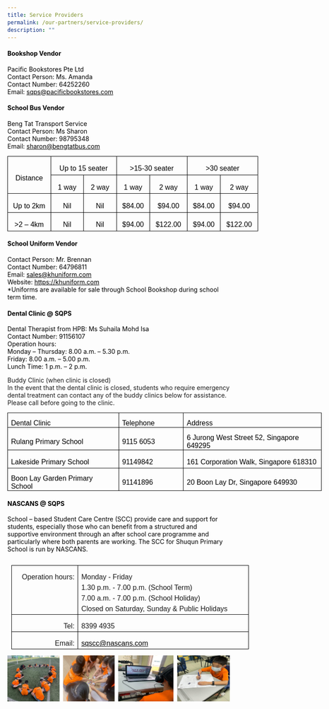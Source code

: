 ```yaml
---
title: Service Providers
permalink: /our-partners/service-providers/
description: ""
---
```

<h4><span style="color: #000000;"><strong>Bookshop Vendor</strong></span></h4>
<p><span style="color: #000000;">Pacific Bookstores Pte Ltd</span><br><span style="color: #000000;">Contact Person: Ms. Amanda </span><br><span style="color: #000000;">Contact Number: 64252260</span><br><span style="color: #000000;">Email: <a style="color: #000000;" href="mailto:sqps@pacificbookstores.com" target="_blank">sqps@pacificbookstores.com</a></span></p>
<h4><span style="color: #000000;"><strong>School Bus Vendor</strong></span></h4>
<p><span style="color: #000000;">Beng Tat Transport Service</span><br><span style="color: #000000;">Contact Person: Ms Sharon</span><br><span style="color: #000000;">Contact Number: 98795348</span><br><span style="color: #000000;">Email: <a style="color: #000000;" href="mailto:sharon@bengtatbus.com" target="_blank">sharon@bengtatbus.com</a></span></p>
<table class="MsoNormalTable" style="width: 426.1pt; border-collapse: collapse; mso-yfti-tbllook: 1184; mso-padding-alt: 0cm 5.4pt 0cm 5.4pt;" border="0" width="568" cellspacing="0" cellpadding="0">
<tbody>
<tr style="mso-yfti-irow: 0; mso-yfti-firstrow: yes; height: 30.95pt;">
<td style="width: 71.1pt; border: solid windowtext 1.0pt; border-bottom: solid black 1.0pt; padding: 0cm 5.4pt 0cm 5.4pt; height: 30.95pt;" rowspan="2" nowrap="nowrap" width="95">
<p class="MsoNormal" style="margin-bottom: 0cm; text-align: center; line-height: normal;" align="center"><span style="font-size: 12.0pt; font-family: 'Arial',sans-serif; mso-fareast-font-family: 'Times New Roman'; color: black; mso-fareast-language: EN-SG; mso-bidi-language: TA;">Distance</span></p>
</td>
<td style="width: 113.8pt; border-top: solid windowtext 1.0pt; border-left: none; border-bottom: solid windowtext 1.0pt; border-right: solid black 1.0pt; padding: 0cm 5.4pt 0cm 5.4pt; height: 30.95pt;" colspan="2" nowrap="nowrap" width="152">
<p class="MsoNormal" style="margin-bottom: 0cm; text-align: center; line-height: normal;" align="center"><span style="font-size: 12.0pt; font-family: 'Arial',sans-serif; mso-fareast-font-family: 'Times New Roman'; color: black; mso-fareast-language: EN-SG; mso-bidi-language: TA;">Up to 15 seater</span></p>
</td>
<td style="width: 120.6pt; border-top: solid windowtext 1.0pt; border-left: none; border-bottom: solid windowtext 1.0pt; border-right: solid black 1.0pt; padding: 0cm 5.4pt 0cm 5.4pt; height: 30.95pt;" colspan="2" nowrap="nowrap" width="161">
<p class="MsoNormal" style="margin-bottom: 0cm; text-align: center; line-height: normal;" align="center"><span style="font-size: 12.0pt; font-family: 'Arial',sans-serif; mso-fareast-font-family: 'Times New Roman'; color: black; mso-fareast-language: EN-SG; mso-bidi-language: TA;">&gt;15-30 seater</span></p>
</td>
<td style="width: 120.6pt; border-top: solid windowtext 1.0pt; border-left: none; border-bottom: solid windowtext 1.0pt; border-right: solid black 1.0pt; padding: 0cm 5.4pt 0cm 5.4pt; height: 30.95pt;" colspan="2" nowrap="nowrap" width="161">
<p class="MsoNormal" style="margin-bottom: 0cm; text-align: center; line-height: normal;" align="center"><span style="font-size: 12.0pt; font-family: 'Arial',sans-serif; mso-fareast-font-family: 'Times New Roman'; color: black; mso-fareast-language: EN-SG; mso-bidi-language: TA;">&gt;30 seater</span></p>
</td>
</tr>
<tr style="mso-yfti-irow: 1; height: 30.95pt;">
<td style="width: 56.9pt; border-top: none; border-left: none; border-bottom: solid windowtext 1.0pt; border-right: solid windowtext 1.0pt; padding: 0cm 5.4pt 0cm 5.4pt; height: 30.95pt;" nowrap="nowrap" width="76">
<p class="MsoNormal" style="margin-bottom: 0cm; text-align: center; line-height: normal;" align="center"><span style="font-size: 12.0pt; font-family: 'Arial',sans-serif; mso-fareast-font-family: 'Times New Roman'; color: black; mso-fareast-language: EN-SG; mso-bidi-language: TA;">1 way</span></p>
</td>
<td style="width: 56.9pt; border-top: none; border-left: none; border-bottom: solid windowtext 1.0pt; border-right: solid windowtext 1.0pt; padding: 0cm 5.4pt 0cm 5.4pt; height: 30.95pt;" nowrap="nowrap" width="76">
<p class="MsoNormal" style="margin-bottom: 0cm; text-align: center; line-height: normal;" align="center"><span style="font-size: 12.0pt; font-family: 'Arial',sans-serif; mso-fareast-font-family: 'Times New Roman'; color: black; mso-fareast-language: EN-SG; mso-bidi-language: TA;">2 way</span></p>
</td>
<td style="width: 56.3pt; border-top: none; border-left: none; border-bottom: solid windowtext 1.0pt; border-right: solid windowtext 1.0pt; padding: 0cm 5.4pt 0cm 5.4pt; height: 30.95pt;" nowrap="nowrap" width="75">
<p class="MsoNormal" style="margin-bottom: 0cm; text-align: center; line-height: normal;" align="center"><span style="font-size: 12.0pt; font-family: 'Arial',sans-serif; mso-fareast-font-family: 'Times New Roman'; color: black; mso-fareast-language: EN-SG; mso-bidi-language: TA;">1 way</span></p>
</td>
<td style="width: 64.25pt; border-top: none; border-left: none; border-bottom: solid windowtext 1.0pt; border-right: solid windowtext 1.0pt; padding: 0cm 5.4pt 0cm 5.4pt; height: 30.95pt;" nowrap="nowrap" width="86">
<p class="MsoNormal" style="margin-bottom: 0cm; text-align: center; line-height: normal;" align="center"><span style="font-size: 12.0pt; font-family: 'Arial',sans-serif; mso-fareast-font-family: 'Times New Roman'; color: black; mso-fareast-language: EN-SG; mso-bidi-language: TA;">2 way</span></p>
</td>
<td style="width: 56.3pt; border-top: none; border-left: none; border-bottom: solid windowtext 1.0pt; border-right: solid windowtext 1.0pt; padding: 0cm 5.4pt 0cm 5.4pt; height: 30.95pt;" nowrap="nowrap" width="75">
<p class="MsoNormal" style="margin-bottom: 0cm; text-align: center; line-height: normal;" align="center"><span style="font-size: 12.0pt; font-family: 'Arial',sans-serif; mso-fareast-font-family: 'Times New Roman'; color: black; mso-fareast-language: EN-SG; mso-bidi-language: TA;">1 way</span></p>
</td>
<td style="width: 64.25pt; border-top: none; border-left: none; border-bottom: solid windowtext 1.0pt; border-right: solid windowtext 1.0pt; padding: 0cm 5.4pt 0cm 5.4pt; height: 30.95pt;" nowrap="nowrap" width="86">
<p class="MsoNormal" style="margin-bottom: 0cm; text-align: center; line-height: normal;" align="center"><span style="font-size: 12.0pt; font-family: 'Arial',sans-serif; mso-fareast-font-family: 'Times New Roman'; color: black; mso-fareast-language: EN-SG; mso-bidi-language: TA;">2 way</span></p>
</td>
</tr>
<tr style="mso-yfti-irow: 2; height: 30.95pt;">
<td style="width: 71.1pt; border: solid windowtext 1.0pt; border-top: none; padding: 0cm 5.4pt 0cm 5.4pt; height: 30.95pt;" nowrap="nowrap" width="95">
<p class="MsoNormal" style="margin-bottom: 0cm; text-align: center; line-height: normal;" align="center"><span style="font-size: 12.0pt; font-family: 'Arial',sans-serif; mso-fareast-font-family: 'Times New Roman'; color: black; mso-fareast-language: EN-SG; mso-bidi-language: TA;">Up to 2km</span></p>
</td>
<td style="width: 56.9pt; border-top: none; border-left: none; border-bottom: solid windowtext 1.0pt; border-right: solid windowtext 1.0pt; padding: 0cm 5.4pt 0cm 5.4pt; height: 30.95pt;" nowrap="nowrap" width="76">
<p class="MsoNormal" style="margin-bottom: 0cm; text-align: center; line-height: normal;" align="center"><span style="font-size: 12.0pt; font-family: 'Arial',sans-serif; mso-fareast-font-family: 'Times New Roman'; color: black; mso-fareast-language: EN-SG; mso-bidi-language: TA;">Nil</span></p>
</td>
<td style="width: 56.9pt; border-top: none; border-left: none; border-bottom: solid windowtext 1.0pt; border-right: solid windowtext 1.0pt; padding: 0cm 5.4pt 0cm 5.4pt; height: 30.95pt;" nowrap="nowrap" width="76">
<p class="MsoNormal" style="margin-bottom: 0cm; text-align: center; line-height: normal;" align="center"><span style="font-size: 12.0pt; font-family: 'Arial',sans-serif; mso-fareast-font-family: 'Times New Roman'; color: black; mso-fareast-language: EN-SG; mso-bidi-language: TA;">Nil</span></p>
</td>
<td style="width: 56.3pt; border-top: none; border-left: none; border-bottom: solid windowtext 1.0pt; border-right: solid windowtext 1.0pt; padding: 0cm 5.4pt 0cm 5.4pt; height: 30.95pt;" nowrap="nowrap" width="75">
<p class="MsoNormal" style="margin-bottom: 0cm; text-align: center; line-height: normal;" align="center"><span style="font-size: 12.0pt; font-family: 'Arial',sans-serif; mso-fareast-font-family: 'Times New Roman'; color: black; mso-fareast-language: EN-SG; mso-bidi-language: TA;">$84.00</span></p>
</td>
<td style="width: 64.25pt; border-top: none; border-left: none; border-bottom: solid windowtext 1.0pt; border-right: solid windowtext 1.0pt; padding: 0cm 5.4pt 0cm 5.4pt; height: 30.95pt;" nowrap="nowrap" width="86">
<p class="MsoNormal" style="margin-bottom: 0cm; text-align: center; line-height: normal;" align="center"><span style="font-size: 12.0pt; font-family: 'Arial',sans-serif; mso-fareast-font-family: 'Times New Roman'; color: black; mso-fareast-language: EN-SG; mso-bidi-language: TA;">$94.00</span></p>
</td>
<td style="width: 56.3pt; border-top: none; border-left: none; border-bottom: solid windowtext 1.0pt; border-right: solid windowtext 1.0pt; padding: 0cm 5.4pt 0cm 5.4pt; height: 30.95pt;" nowrap="nowrap" width="75">
<p class="MsoNormal" style="margin-bottom: 0cm; text-align: center; line-height: normal;" align="center"><span style="font-size: 12.0pt; font-family: 'Arial',sans-serif; mso-fareast-font-family: 'Times New Roman'; color: black; mso-fareast-language: EN-SG; mso-bidi-language: TA;">$84.00</span></p>
</td>
<td style="width: 64.25pt; border-top: none; border-left: none; border-bottom: solid windowtext 1.0pt; border-right: solid windowtext 1.0pt; padding: 0cm 5.4pt 0cm 5.4pt; height: 30.95pt;" nowrap="nowrap" width="86">
<p class="MsoNormal" style="margin-bottom: 0cm; text-align: center; line-height: normal;" align="center"><span style="font-size: 12.0pt; font-family: 'Arial',sans-serif; mso-fareast-font-family: 'Times New Roman'; color: black; mso-fareast-language: EN-SG; mso-bidi-language: TA;">$94.00</span></p>
</td>
</tr>
<tr style="mso-yfti-irow: 3; mso-yfti-lastrow: yes; height: 30.95pt;">
<td style="width: 71.1pt; border: solid windowtext 1.0pt; border-top: none; padding: 0cm 5.4pt 0cm 5.4pt; height: 30.95pt;" nowrap="nowrap" width="95">
<p class="MsoNormal" style="margin-bottom: 0cm; text-align: center; line-height: normal;" align="center"><span style="font-size: 12.0pt; font-family: 'Arial',sans-serif; mso-fareast-font-family: 'Times New Roman'; color: black; mso-fareast-language: EN-SG; mso-bidi-language: TA;">&gt;2 – 4km</span></p>
</td>
<td style="width: 56.9pt; border-top: none; border-left: none; border-bottom: solid windowtext 1.0pt; border-right: solid windowtext 1.0pt; padding: 0cm 5.4pt 0cm 5.4pt; height: 30.95pt;" nowrap="nowrap" width="76">
<p class="MsoNormal" style="margin-bottom: 0cm; text-align: center; line-height: normal;" align="center"><span style="font-size: 12.0pt; font-family: 'Arial',sans-serif; mso-fareast-font-family: 'Times New Roman'; color: black; mso-fareast-language: EN-SG; mso-bidi-language: TA;">Nil</span></p>
</td>
<td style="width: 56.9pt; border-top: none; border-left: none; border-bottom: solid windowtext 1.0pt; border-right: solid windowtext 1.0pt; padding: 0cm 5.4pt 0cm 5.4pt; height: 30.95pt;" nowrap="nowrap" width="76">
<p class="MsoNormal" style="margin-bottom: 0cm; text-align: center; line-height: normal;" align="center"><span style="font-size: 12.0pt; font-family: 'Arial',sans-serif; mso-fareast-font-family: 'Times New Roman'; color: black; mso-fareast-language: EN-SG; mso-bidi-language: TA;">Nil</span></p>
</td>
<td style="width: 56.3pt; border-top: none; border-left: none; border-bottom: solid windowtext 1.0pt; border-right: solid windowtext 1.0pt; padding: 0cm 5.4pt 0cm 5.4pt; height: 30.95pt;" nowrap="nowrap" width="75">
<p class="MsoNormal" style="margin-bottom: 0cm; text-align: center; line-height: normal;" align="center"><span style="font-size: 12.0pt; font-family: 'Arial',sans-serif; mso-fareast-font-family: 'Times New Roman'; color: black; mso-fareast-language: EN-SG; mso-bidi-language: TA;">$94.00</span></p>
</td>
<td style="width: 64.25pt; border-top: none; border-left: none; border-bottom: solid windowtext 1.0pt; border-right: solid windowtext 1.0pt; padding: 0cm 5.4pt 0cm 5.4pt; height: 30.95pt;" nowrap="nowrap" width="86">
<p class="MsoNormal" style="margin-bottom: 0cm; text-align: center; line-height: normal;" align="center"><span style="font-size: 12.0pt; font-family: 'Arial',sans-serif; mso-fareast-font-family: 'Times New Roman'; color: black; mso-fareast-language: EN-SG; mso-bidi-language: TA;">$122.00</span></p>
</td>
<td style="width: 56.3pt; border-top: none; border-left: none; border-bottom: solid windowtext 1.0pt; border-right: solid windowtext 1.0pt; padding: 0cm 5.4pt 0cm 5.4pt; height: 30.95pt;" nowrap="nowrap" width="75">
<p class="MsoNormal" style="margin-bottom: 0cm; text-align: center; line-height: normal;" align="center"><span style="font-size: 12.0pt; font-family: 'Arial',sans-serif; mso-fareast-font-family: 'Times New Roman'; color: black; mso-fareast-language: EN-SG; mso-bidi-language: TA;">$94.00</span></p>
</td>
<td style="width: 64.25pt; border-top: none; border-left: none; border-bottom: solid windowtext 1.0pt; border-right: solid windowtext 1.0pt; padding: 0cm 5.4pt 0cm 5.4pt; height: 30.95pt;" nowrap="nowrap" width="86">
<p class="MsoNormal" style="margin-bottom: 0cm; text-align: center; line-height: normal;" align="center"><span style="font-size: 12.0pt; font-family: 'Arial',sans-serif; mso-fareast-font-family: 'Times New Roman'; color: black; mso-fareast-language: EN-SG; mso-bidi-language: TA;">$122.00</span></p>
</td>
</tr>
</tbody>
</table>
<h4><span style="color: #000000;"><strong>School Uniform Vendor</strong></span></h4>
<p><span style="color: #000000;">Contact Person: Mr. Brennan</span><br><span style="color: #000000;">Contact Number: 64796811</span><br><span style="color: #000000;">Email: <a style="color: #000000;" href="mailto:sales@khuniform.com" target="_blank">sales@khuniform.com</a></span><br><span style="color: #000000;">Website: <a style="color: #000000;" href="https://khuniform.com" target="_blank">https://khuniform.com</a></span><br><span style="color: #000000;">*Uniforms are available for sale through School Bookshop during school term time.</span></p>
<h4><span style="color: #000000;"><strong>Dental Clinic @ SQPS</strong></span></h4>
<p><span style="color: #000000;">Dental Therapist from HPB: Ms Suhaila Mohd Isa</span><br><span style="color: #000000;">Contact Number: 91156107</span><br><span style="color: #000000;">Operation hours:</span><br><span style="color: #000000;">Monday – Thursday: 8.00 a.m. – 5.30 p.m.</span><br><span style="color: #000000;">Friday: 8.00 a.m. – 5.00 p.m.</span><br><span style="color: #000000;">Lunch Time: 1 p.m. – 2 p.m. </span></p>
<p>Buddy Clinic (when clinic is closed)<br>In the event that the dental clinic is closed, students who require emergency dental treatment can contact any of the buddy clinics below for assistance. Please call before going to the clinic.</p>
<table class="MsoNormalTable" style="width: 534.0pt; border-collapse: collapse; mso-yfti-tbllook: 1184; mso-padding-alt: 0cm 5.4pt 0cm 5.4pt;" border="0" width="712" cellspacing="0" cellpadding="0">
<tbody>
<tr style="mso-yfti-irow: 0; mso-yfti-firstrow: yes; height: 15.75pt;">
<td style="width: 191.0pt; border: solid windowtext 1.0pt; padding: 0cm 5.4pt 0cm 5.4pt; height: 15.75pt;" width="255">
<p class="MsoNormal" style="margin-bottom: 0cm; line-height: normal;"><span style="font-size: 12.0pt; font-family: 'Arial',sans-serif; mso-fareast-font-family: 'Times New Roman'; color: black; mso-fareast-language: EN-US; mso-bidi-language: TA;">Dental Clinic</span></p>
</td>
<td style="width: 103.0pt; border: solid windowtext 1.0pt; border-left: none; padding: 0cm 5.4pt 0cm 5.4pt; height: 15.75pt;" width="137">
<p class="MsoNormal" style="margin-bottom: 0cm; line-height: normal;"><span style="font-size: 12.0pt; font-family: 'Arial',sans-serif; mso-fareast-font-family: 'Times New Roman'; color: black; mso-fareast-language: EN-US; mso-bidi-language: TA;">Telephone</span></p>
</td>
<td style="width: 240.0pt; border: solid windowtext 1.0pt; border-left: none; padding: 0cm 5.4pt 0cm 5.4pt; height: 15.75pt;" width="320">
<p class="MsoNormal" style="margin-bottom: 0cm; line-height: normal;"><span style="font-size: 12.0pt; font-family: 'Arial',sans-serif; mso-fareast-font-family: 'Times New Roman'; color: black; mso-fareast-language: EN-US; mso-bidi-language: TA;">Address</span></p>
</td>
</tr>
<tr style="mso-yfti-irow: 1; height: 30.0pt;">
<td style="width: 191.0pt; border: solid windowtext 1.0pt; border-top: none; padding: 0cm 5.4pt 0cm 5.4pt; height: 30.0pt;" width="255">
<p class="MsoNormal" style="margin-bottom: 0cm; line-height: normal;"><span style="font-size: 12.0pt; font-family: 'Arial',sans-serif; mso-fareast-font-family: 'Times New Roman'; color: black; mso-fareast-language: EN-US; mso-bidi-language: TA;">Rulang Primary School</span></p>
</td>
<td style="width: 103.0pt; border-top: none; border-left: none; border-bottom: solid windowtext 1.0pt; border-right: solid windowtext 1.0pt; padding: 0cm 5.4pt 0cm 5.4pt; height: 30.0pt;" width="137">
<p class="MsoNormal" style="margin-bottom: 0cm; line-height: normal;"><span style="font-size: 12.0pt; font-family: 'Arial',sans-serif; mso-fareast-font-family: 'Times New Roman'; color: black; mso-fareast-language: EN-US; mso-bidi-language: TA;">9115 6053</span></p>
</td>
<td style="width: 240.0pt; border-top: none; border-left: none; border-bottom: solid windowtext 1.0pt; border-right: solid windowtext 1.0pt; padding: 0cm 5.4pt 0cm 5.4pt; height: 30.0pt;" width="320">
<p class="MsoNormal" style="margin-bottom: 0cm; line-height: normal;"><span style="font-size: 12.0pt; font-family: 'Arial',sans-serif; mso-fareast-font-family: 'Times New Roman'; color: black; mso-fareast-language: EN-US; mso-bidi-language: TA;">6 Jurong West Street 52, Singapore 649295</span></p>
</td>
</tr>
<tr style="mso-yfti-irow: 2; height: 30.0pt;">
<td style="width: 191.0pt; border: solid windowtext 1.0pt; border-top: none; padding: 0cm 5.4pt 0cm 5.4pt; height: 30.0pt;" width="255">
<p class="MsoNormal" style="margin-bottom: 0cm; line-height: normal;"><span style="font-size: 12.0pt; font-family: 'Arial',sans-serif; mso-fareast-font-family: 'Times New Roman'; color: black; mso-fareast-language: EN-US; mso-bidi-language: TA;">Lakeside Primary School</span></p>
</td>
<td style="width: 103.0pt; border-top: none; border-left: none; border-bottom: solid windowtext 1.0pt; border-right: solid windowtext 1.0pt; padding: 0cm 5.4pt 0cm 5.4pt; height: 30.0pt;" width="137">
<p class="MsoNormal" style="margin-bottom: 0cm; line-height: normal;"><span style="font-size: 12.0pt; font-family: 'Arial',sans-serif; mso-fareast-font-family: 'Times New Roman'; color: black; mso-fareast-language: EN-US; mso-bidi-language: TA;">91149842</span></p>
</td>
<td style="width: 240.0pt; border-top: none; border-left: none; border-bottom: solid windowtext 1.0pt; border-right: solid windowtext 1.0pt; padding: 0cm 5.4pt 0cm 5.4pt; height: 30.0pt;" width="320">
<p class="MsoNormal" style="margin-bottom: 0cm; line-height: normal;"><span style="font-size: 12.0pt; font-family: 'Arial',sans-serif; mso-fareast-font-family: 'Times New Roman'; color: black; mso-fareast-language: EN-US; mso-bidi-language: TA;">161 Corporation Walk, Singapore 618310</span></p>
</td>
</tr>
<tr style="mso-yfti-irow: 3; mso-yfti-lastrow: yes; height: 30.0pt;">
<td style="width: 191.0pt; border: solid windowtext 1.0pt; border-top: none; padding: 0cm 5.4pt 0cm 5.4pt; height: 30.0pt;" width="255">
<p class="MsoNormal" style="margin-bottom: 0cm; line-height: normal;"><span style="font-size: 12.0pt; font-family: 'Arial',sans-serif; mso-fareast-font-family: 'Times New Roman'; color: black; mso-fareast-language: EN-US; mso-bidi-language: TA;">Boon Lay Garden Primary School</span></p>
</td>
<td style="width: 103.0pt; border-top: none; border-left: none; border-bottom: solid windowtext 1.0pt; border-right: solid windowtext 1.0pt; padding: 0cm 5.4pt 0cm 5.4pt; height: 30.0pt;" width="137">
<p class="MsoNormal" style="margin-bottom: 0cm; line-height: normal;"><span style="font-size: 12.0pt; font-family: 'Arial',sans-serif; mso-fareast-font-family: 'Times New Roman'; color: black; mso-fareast-language: EN-US; mso-bidi-language: TA;">91141896</span></p>
</td>
<td style="width: 240.0pt; border-top: none; border-left: none; border-bottom: solid windowtext 1.0pt; border-right: solid windowtext 1.0pt; padding: 0cm 5.4pt 0cm 5.4pt; height: 30.0pt;" width="320">
<p class="MsoNormal" style="margin-bottom: 0cm; line-height: normal;"><span style="font-size: 12.0pt; font-family: 'Arial',sans-serif; mso-fareast-font-family: 'Times New Roman'; color: black; mso-fareast-language: EN-US; mso-bidi-language: TA;">20 Boon Lay Dr, Singapore 649930</span></p>
</td>
</tr>
</tbody>
</table>

<h4><span style="color: #000000;"><strong>NASCANS @ SQPS</strong></span></h4>
<p><span style="color: #000000;">School – based Student Care Centre (SCC) provide care and support for students, especially those who can benefit from a structured and supportive environment through an after school care programme and particularly where both parents are working. The SCC for Shuqun Primary School is run by NASCANS.</span></p>

<table class="MsoNormalTable" border="0" cellspacing="0" cellpadding="0" align="left" width="538" style="width:403.75pt;border-collapse:collapse;mso-yfti-tbllook:
 1184;mso-table-lspace:9.0pt;margin-left:6.75pt;mso-table-rspace:9.0pt;
 margin-right:6.75pt;mso-table-anchor-vertical:page;mso-table-anchor-horizontal:
 page;mso-table-left:35.25pt;mso-table-top:34.55pt;mso-padding-alt:0cm 5.4pt 0cm 5.4pt"><tbody><tr style="mso-yfti-irow:0;mso-yfti-firstrow:yes;height:60.0pt"><td width="142" valign="top" style="width:106.55pt;border:solid windowtext 1.0pt;
  mso-border-alt:solid windowtext .5pt;padding:0cm 5.4pt 0cm 5.4pt;height:60.0pt"><p class="MsoNormal" align="right" style="margin-bottom:0cm;text-align:right;
  line-height:150%;mso-element:frame;mso-element-frame-hspace:9.0pt;mso-element-wrap:
  around;mso-element-anchor-vertical:page;mso-element-anchor-horizontal:page;
  mso-element-left:35.3pt;mso-element-top:34.55pt;mso-height-rule:exactly"><span style="font-size:12.0pt;line-height:150%;font-family:&quot;Arial&quot;,sans-serif;
  mso-fareast-font-family:&quot;Times New Roman&quot;">Operation hours:</span></p></td><td width="396" valign="top" style="width:297.2pt;border:solid windowtext 1.0pt;
  border-left:none;mso-border-top-alt:solid windowtext .5pt;mso-border-bottom-alt:
  solid windowtext .5pt;mso-border-right-alt:solid windowtext .5pt;padding:
  0cm 5.4pt 0cm 5.4pt;height:60.0pt"><p class="MsoNormal" style="margin-bottom:0cm;line-height:150%;mso-element:
  frame;mso-element-frame-hspace:9.0pt;mso-element-wrap:around;mso-element-anchor-vertical:
  page;mso-element-anchor-horizontal:page;mso-element-left:35.3pt;mso-element-top:
  34.55pt;mso-height-rule:exactly"><span style="font-size:12.0pt;line-height:
  150%;font-family:&quot;Arial&quot;,sans-serif;mso-fareast-font-family:&quot;Times New Roman&quot;">Monday - Friday<br>1.30 p.m. - 7.00 p.m. (School Term)<br>7.00 a.m. - 7.00 p.m. (School Holiday)<br>Closed on Saturday, Sunday &amp; Public Holidays</span></p></td></tr><tr style="mso-yfti-irow:1;height:15.0pt"><td width="142" style="width:106.55pt;border:solid windowtext 1.0pt;border-top:
  none;mso-border-left-alt:solid windowtext .5pt;mso-border-bottom-alt:solid windowtext .5pt;
  mso-border-right-alt:solid windowtext .5pt;padding:0cm 5.4pt 0cm 5.4pt;
  height:15.0pt"><p class="MsoNormal" align="right" style="margin-bottom:0cm;text-align:right;
  line-height:150%;mso-element:frame;mso-element-frame-hspace:9.0pt;mso-element-wrap:
  around;mso-element-anchor-vertical:page;mso-element-anchor-horizontal:page;
  mso-element-left:35.3pt;mso-element-top:34.55pt;mso-height-rule:exactly"><span style="font-size:12.0pt;line-height:150%;font-family:&quot;Arial&quot;,sans-serif;
  mso-fareast-font-family:&quot;Times New Roman&quot;">Tel:</span></p></td><td width="396" style="width:297.2pt;border-top:none;border-left:none;
  border-bottom:solid windowtext 1.0pt;border-right:solid windowtext 1.0pt;
  mso-border-bottom-alt:solid windowtext .5pt;mso-border-right-alt:solid windowtext .5pt;
  padding:0cm 5.4pt 0cm 5.4pt;height:15.0pt"><p class="MsoNormal" style="margin-bottom:0cm;line-height:150%;mso-element:
  frame;mso-element-frame-hspace:9.0pt;mso-element-wrap:around;mso-element-anchor-vertical:
  page;mso-element-anchor-horizontal:page;mso-element-left:35.3pt;mso-element-top:
  34.55pt;mso-height-rule:exactly"><span style="font-size:12.0pt;line-height:
  150%;font-family:&quot;Arial&quot;,sans-serif;mso-fareast-font-family:&quot;Times New Roman&quot;">8399 4935</span></p></td></tr><tr style="mso-yfti-irow:2;mso-yfti-lastrow:yes;height:15.0pt"><td width="142" style="width:106.55pt;border:solid windowtext 1.0pt;border-top:
  none;mso-border-left-alt:solid windowtext .5pt;mso-border-bottom-alt:solid windowtext .5pt;
  mso-border-right-alt:solid windowtext .5pt;padding:0cm 5.4pt 0cm 5.4pt;
  height:15.0pt"><p class="MsoNormal" align="right" style="margin-bottom:0cm;text-align:right;
  line-height:150%;mso-element:frame;mso-element-frame-hspace:9.0pt;mso-element-wrap:
  around;mso-element-anchor-vertical:page;mso-element-anchor-horizontal:page;
  mso-element-left:35.3pt;mso-element-top:34.55pt;mso-height-rule:exactly"><span style="font-size:12.0pt;line-height:150%;font-family:&quot;Arial&quot;,sans-serif;
  mso-fareast-font-family:&quot;Times New Roman&quot;">Email:</span></p></td><td width="396" style="width:297.2pt;border-top:none;border-left:none;
  border-bottom:solid windowtext 1.0pt;border-right:solid windowtext 1.0pt;
  mso-border-bottom-alt:solid windowtext .5pt;mso-border-right-alt:solid windowtext .5pt;
  padding:0cm 5.4pt 0cm 5.4pt;height:15.0pt"><p class="MsoNormal" style="margin-bottom:0cm;line-height:150%;mso-element:
  frame;mso-element-frame-hspace:9.0pt;mso-element-wrap:around;mso-element-anchor-vertical:
  page;mso-element-anchor-horizontal:page;mso-element-left:35.3pt;mso-element-top:
  34.55pt;mso-height-rule:exactly"><span style="font-size:12.0pt;line-height:
  150%;font-family:&quot;Arial&quot;,sans-serif;mso-fareast-font-family:&quot;Times New Roman&quot;"><a href="sqscc@nascans.com" target="_blank"><span style="color:windowtext">sqscc@nascans.com</span></a></span></p></td></tr></tbody></table>

![](/images/SSC.jpg)